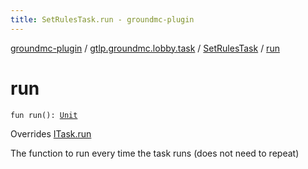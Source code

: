 ```yaml
---
title: SetRulesTask.run - groundmc-plugin
---
```


[groundmc-plugin](../../index.html) / [gtlp.groundmc.lobby.task](../index.html) / [SetRulesTask](index.html) / [run](.)

# run

`fun run(): `[`Unit`](https://kotlinlang.org/api/latest/jvm/stdlib/kotlin/-unit/index.html)

Overrides [ITask.run](../-i-task/run.html)

The function to run every time the task runs (does not need to repeat)

